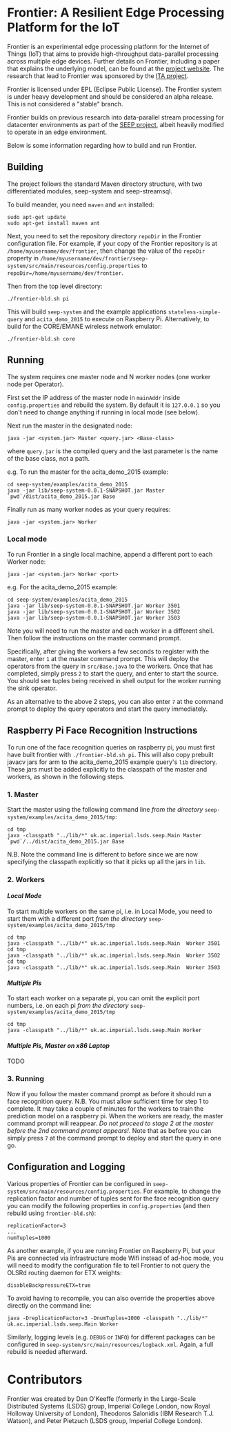 # Frontier: A Resilient Edge Processing Platform for the IoT
Frontier is an experimental edge processing platform for the Internet of Things
(IoT) that aims to provide high-throughput data-parallel processing across multiple
edge devices. Further details on Frontier, including a paper that explains the underlying 
model, can be found at the [project website](http://lsds.doc.ic.ac.uk/projects/ita-dsm). The 
research that lead to Frontier was sponsored by the [ITA project](http://nis-ita.org).

Frontier is licensed under EPL (Eclipse Public License). The Frontier system is
under heavy development and should be considered an alpha release. This is not
considered a "stable" branch.

Frontier builds on previous research into data-parallel stream processing for 
datacenter environments as part of the [SEEP project](http://lsds.doc.ic.ac.uk/projects/seep),
albeit heavily modified to operate in an edge environment. 

Below is some information regarding how to build and run Frontier.

## Building 
The project follows the standard Maven directory structure, with two
differentiated modules, seep-system and seep-streamsql.

To build meander, you need `maven` and `ant` installed:

```
sudo apt-get update
sudo apt-get install maven ant
```

Next, you need to set the repository directory `repoDir` in the Frontier
configuration file. For example, if your copy of the Frontier
repository is at `/home/myusername/dev/frontier`, then change the value of
the `repoDir` property in
`/home/myusername/dev/frontier/seep-system/src/main/resources/config.properties`
to `repoDir=/home/myusername/dev/frontier`.

Then from the top level directory:

```./frontier-bld.sh pi```

This will build `seep-system` and the example applications `stateless-simple-query` and
`acita_demo_2015` to execute on Raspberry Pi. Alternatively, to build for the
CORE/EMANE wireless network emulator:

```./frontier-bld.sh core```

## Running
The system requires one master node and N worker nodes (one worker node per
Operator).

First set the IP address of the master node in `mainAddr` inside
`config.properties` and rebuild the system. By default it is `127.0.0.1`
so you don't need to change anything if running in local mode (see below).

Next run the master in the designated node:

```java -jar <system.jar> Master <query.jar> <Base-class>```

where `query.jar` is the compiled query and the last parameter is the name of 
the base class, not a path.

e.g. To run the master for the acita_demo_2015 example:
```
cd seep-system/examples/acita_demo_2015
java -jar lib/seep-system-0.0.1-SNAPSHOT.jar Master `pwd`/dist/acita_demo_2015.jar Base
```

Finally run as many worker nodes as your query requires:

```java -jar <system.jar> Worker```

### Local mode

To run Frontier in a single local machine, append a different port to
each Worker node:

```java -jar <system.jar> Worker <port>```

e.g. For the acita_demo_2015 example:
```
cd seep-system/examples/acita_demo_2015
java -jar lib/seep-system-0.0.1-SNAPSHOT.jar Worker 3501 
java -jar lib/seep-system-0.0.1-SNAPSHOT.jar Worker 3502 
java -jar lib/seep-system-0.0.1-SNAPSHOT.jar Worker 3503 
```

Note you will need to run the master and each worker in a different shell. Then follow
the instructions on the master command prompt. 

Specifically, after giving the workers a few seconds to register with the master, enter `1` at the master command prompt.
This will deploy the operators from the query in `src/Base.java` to the workers.
Once that has completed, simply press `2` to start the query, and enter to start the source.
You should see tuples being received in shell output for the worker running the sink operator.

As an alternative to the above 2 steps, you can also enter `7` at the command prompt to deploy the query operators
and start the query immediately.

## Raspberry Pi Face Recognition Instructions
To run one of the face recognition queries on raspberry pi, you must first have built frontier with `./frontier-bld.sh pi`. This will also copy prebuilt javacv jars for arm to the acita_demo_2015 example query's `lib` directory. These jars must be added explicitly to the classpath of the master and workers, as shown in the following steps.

### 1. Master
Start the master using the following command line *from the directory* `seep-system/examples/acita_demo_2015/tmp`:
```
cd tmp
java -classpath "../lib/*" uk.ac.imperial.lsds.seep.Main Master `pwd`/../dist/acita_demo_2015.jar Base
```

N.B. Note the command line is different to before since we are now specifying the classpath explicitly so that it picks up all the jars in `lib`.

### 2. Workers 
#### *Local Mode*
To start multiple workers on the same pi, i.e. in Local Mode, you need to start them with a different port *from the directory* `seep-system/examples/acita_demo_2015/tmp`
```
cd tmp
java -classpath "../lib/*" uk.ac.imperial.lsds.seep.Main  Worker 3501
cd tmp
java -classpath "../lib/*" uk.ac.imperial.lsds.seep.Main  Worker 3502
cd tmp
java -classpath "../lib/*" uk.ac.imperial.lsds.seep.Main  Worker 3503
```

#### *Multiple Pis*
To start each worker on a separate pi, you can omit the explicit port numbers, i.e. on each pi *from the directory* `seep-system/examples/acita_demo_2015/tmp`
```
cd tmp
java -classpath "../lib/*" uk.ac.imperial.lsds.seep.Main Worker
```

#### *Multiple Pis, Master on x86 Laptop*
TODO

### 3. Running
Now if you follow the master command prompt as before it should run a face recognition query.
N.B. You must allow sufficient time for step 1 to complete. It may take a couple of minutes for the workers to
train the prediction model on a raspberry pi. When the workers are ready, the master command prompt will reappear.
*Do not proceed to stage 2 at the master before the 2nd command prompt appears!*. Note that as before you can simply
press `7` at the command prompt to deploy and start the query in one go.

## Configuration and Logging
Various properties of Frontier can be configured in `seep-system/src/main/resources/config.properties`.
For example, to change the replication factor and number of tuples sent for the face recognition query you can
modify the following properties in `config.properties` (and then rebuild using `frontier-bld.sh`):
```
replicationFactor=3
...
numTuples=1000
```
As another example, if you are running Frontier on Raspberry Pi, but your Pis are connected via infrastructure mode Wifi instead of ad-hoc mode, you will need to modify the configuration file to tell Frontier to not query the OLSRd routing daemon for ETX weights:

```
disableBackpressureETX=true
```

To avoid having to recompile, you can also override the properties above directly on the command line:

```
java -DreplicationFactor=3 -DnumTuples=1000 -classpath "../lib/*" uk.ac.imperial.lsds.seep.Main Worker
```

Similarly, logging levels (e.g. `DEBUG` or `INFO`) for different packages can be configured in `seep-system/src/main/resources/logback.xml`.
Again, a full rebuild is needed afterward.

# Contributors
Frontier was created by Dan O'Keeffe (formerly in the Large-Scale Distributed Systems (LSDS) group, Imperial College London, now Royal Holloway University of London),
Theodoros Salonidis (IBM Research T.J. Watson), and Peter Pietzuch (LSDS group, Imperial College London).

